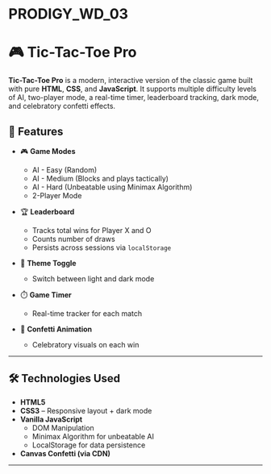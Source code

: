 # PRODIGY_WD_03

# 🎮 Tic-Tac-Toe Pro

**Tic-Tac-Toe Pro** is a modern, interactive version of the classic game built with pure **HTML**, **CSS**, and **JavaScript**. It supports multiple difficulty levels of AI, two-player mode, a real-time timer, leaderboard tracking, dark mode, and celebratory confetti effects.

## 🌟 Features

- 🎮 **Game Modes**
  - AI - Easy (Random)
  - AI - Medium (Blocks and plays tactically)
  - AI - Hard (Unbeatable using Minimax Algorithm)
  - 2-Player Mode

- 🏆 **Leaderboard**
  - Tracks total wins for Player X and O
  - Counts number of draws
  - Persists across sessions via `localStorage`

- 🌙 **Theme Toggle**
  - Switch between light and dark mode

- ⏱️ **Game Timer**
  - Real-time tracker for each match

- 🎉 **Confetti Animation**
  - Celebratory visuals on each win

---

## 🛠️ Technologies Used

- **HTML5**
- **CSS3** – Responsive layout + dark mode
- **Vanilla JavaScript**
  - DOM Manipulation
  - Minimax Algorithm for unbeatable AI
  - LocalStorage for data persistence
- **Canvas Confetti (via CDN)**

---




